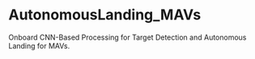 # AutonomousLanding_MAVs
Onboard CNN-Based Processing for Target Detection and Autonomous Landing for MAVs.

